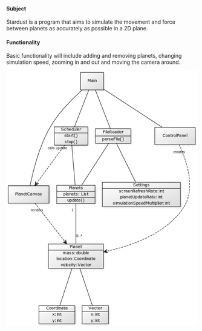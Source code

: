 #### Subject
  Stardust is a program that aims to simulate the movement and force between planets as accurately as possible in a 2D plane.
  
#### Functionality
  Basic functionality will include adding and removing planets, changing simulation speed, zooming in and out and moving the camera around.

![Class diagram](class_diagram3.png)
